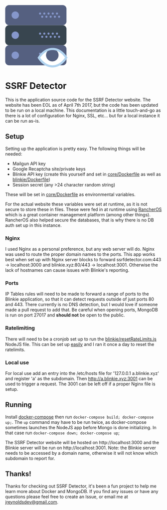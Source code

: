 <img src="core/public/images/logo.png"/>
<h1>SSRF Detector</h1>

This is the application source code for the SSRF Detector website.  The website has been EOL as of April 7th 2017, but the code has been updated to be run on a local machine.  This documentation is a little touch-and-go as there is a lot of configuration for Nginx, SSL, etc... but for a local instance it can be run as-is.

## Setup
Setting up the application is pretty easy.  The following things will be needed:
* Mailgun API key
* Google Recaptcha site/private keys
* Blinkie API key (create this yourself and set in [core/Dockerfile](core/Dockerfile) as well as [blinkie/Dockerfile](blinkie/Dockerfile))
* Session secret (any >24 character random string)

These will be set in [core/Dockerfile](core/Dockerfile) as environmental variables.

For the actual website these variables were set at runtime, as it is not secure to store these in files.  These were fed in at runtime using [RancherOS](http://rancher.com/clustering-a-node-js-application-with-mongo-docker-and-rancher/) which is a great container management platform (among other things).  RancherOS also helped secure the databases, that is why there is no DB auth set up in this instance.

### Nginx
I used Nginx as a personal preference, but any web server will do.  Nginx was used to route the proper domain names to the ports.  This app works best when set up with Nginx server blocks to forward ssrfdetector.com:443 -> localhost:3000 and blinkie.xyz:80/443 -> localhost:3001.  Otherwise the lack of hostnames can cause issues with Blinkie's reporting.

### Ports
IP Tables rules will need to be made to forward a range of ports to the Blinkie application, so that it can detect requests outside of just ports 80 and 443. There currently is no DNS detection, but I would love if someone made a pull request to add that.  Be careful when opening ports, MongoDB is run on port 27017 and **should not** be open to the public.

### Ratelimiting
There will need to be a cronjob set up to run the [blinkie/resetRateLimits.js](blinkie/resetRateLimits.js) NodeJS file.  This can be set up [easily](https://help.ubuntu.com/community/CronHowto) and I ran it once a day to reset the ratelimits.

### Local use
For local use add an entry into the /etc/hosts file for '127.0.0.1 a.blinkie.xyz' and register 'a' as the subdomain.  Then http://a.blinkie.xyz:3001 can be used to trigger a request.  The 3001 can be left off if a proper Nginx file is setup.

## Running
Install [docker-compose](https://docs.docker.com/compose/install/) then run `docker-compose build; docker-compose up;`.  The `up` command may have to be run twice, as docker-compose sometimes launches the NodeJS app before Mongo is done initializing.  In that case run `docker-compose down; docker-compose up`;

The SSRF Detector website will be hosted on http://localhost:3000 and the Blinkie server will be run on http://localhost:3001.  Note: the Blinkie server needs to be accessed by a domain name, otherwise it will not know which subdomain to report for.

## Thanks!
Thanks for checking out SSRF Detector, it's been a fun project to help me learn more about Docker and MongoDB.  If you find any issues or have any questions please feel free to create an Issue, or email me at jreynoldsdev@gmail.com.
